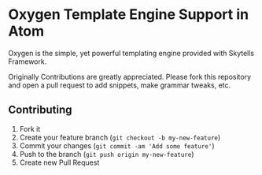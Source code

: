 # Oxygen Template Engine Support in Atom
Oxygen is the simple, yet powerful templating engine provided with Skytells Framework.

Originally
Contributions are greatly appreciated. Please fork this repository and open a
pull request to add snippets, make grammar tweaks, etc.


## Contributing

1. Fork it
2. Create your feature branch (`git checkout -b my-new-feature`)
3. Commit your changes (`git commit -am 'Add some feature'`)
4. Push to the branch (`git push origin my-new-feature`)
5. Create new Pull Request
